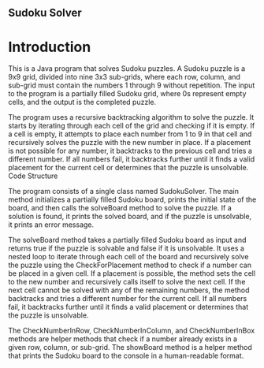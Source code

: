 ## Sudoku Solver
# Introduction

This is a Java program that solves Sudoku puzzles. A Sudoku puzzle is a 9x9 grid, divided into nine 3x3 sub-grids, where each row, column, and sub-grid must contain the numbers 1 through 9 without repetition. The input to the program is a partially filled Sudoku grid, where 0s represent empty cells, and the output is the completed puzzle.

The program uses a recursive backtracking algorithm to solve the puzzle. It starts by iterating through each cell of the grid and checking if it is empty. If a cell is empty, it attempts to place each number from 1 to 9 in that cell and recursively solves the puzzle with the new number in place. If a placement is not possible for any number, it backtracks to the previous cell and tries a different number. If all numbers fail, it backtracks further until it finds a valid placement for the current cell or determines that the puzzle is unsolvable.
Code Structure

The program consists of a single class named SudokuSolver. The main method initializes a partially filled Sudoku board, prints the initial state of the board, and then calls the solveBoard method to solve the puzzle. If a solution is found, it prints the solved board, and if the puzzle is unsolvable, it prints an error message.

The solveBoard method takes a partially filled Sudoku board as input and returns true if the puzzle is solvable and false if it is unsolvable. It uses a nested loop to iterate through each cell of the board and recursively solve the puzzle using the CheckForPlacement method to check if a number can be placed in a given cell. If a placement is possible, the method sets the cell to the new number and recursively calls itself to solve the next cell. If the next cell cannot be solved with any of the remaining numbers, the method backtracks and tries a different number for the current cell. If all numbers fail, it backtracks further until it finds a valid placement or determines that the puzzle is unsolvable.

The CheckNumberInRow, CheckNumberInColumn, and CheckNumberInBox methods are helper methods that check if a number already exists in a given row, column, or sub-grid. The showBoard method is a helper method that prints the Sudoku board to the console in a human-readable format.
